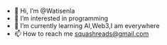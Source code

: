 - 👋 Hi, I’m @Watisenla
- 👀 I’m interested in programming
- 🌱 I’m currently learning AI,Web3,I am everywhere
- 📫 How to reach me squashreads@gmail.com

<!---
Watisenla/Watisenla is a ✨ special ✨ repository because its `README.md` (this file) appears on your GitHub profile.
You can click the Preview link to take a look at your changes.
--->
